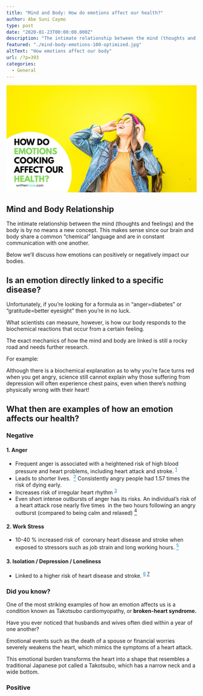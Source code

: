 ```yaml
---
title: "Mind and Body: How do emotions affect our health?"
author: Abe Suni Caymo
type: post
date: "2020-01-23T00:00:00.000Z"
description: "The intimate relationship between the mind (thoughts and feelings) and the body is by no means a new concept.Below we'll discuss how emotions can positively or negatively impact our bodies."
featured: "./mind-body-emotions-100-optimized.jpg"
altText: "How emotions affect our body"
url: /?p=393
categories:
  - General
---
```


<img src="./mind-body-emotions-100-optimized.jpg" alt="How emotions affect our body">

## Mind and Body Relationship

The intimate relationship between the mind (thoughts and feelings) and the body is by no means a new concept. This makes sense since our brain and body share a common &#8220;chemical&#8221; language and are in constant communication with one another.

Below we&#8217;ll discuss how emotions can positively or negatively impact our bodies.

## Is an emotion directly linked to a specific disease?

Unfortunately, if you&#8217;re looking for a formula as in &#8220;anger=diabetes&#8221; or &#8220;gratitude=better eyesight&#8221; then you&#8217;re in no luck.

What scientists can measure, however, is how our body responds to the biochemical reactions that occur from a certain feeling.

The exact mechanics of how the mind and body are linked is still a rocky road and needs further research.

For example:

Although there is a biochemical explanation as to why you&#8217;re face turns red when you get angry, science still cannot explain why those suffering from depression will often experience chest pains, even when there&#8217;s nothing physically wrong with their heart!

## What then are examples of how an emotion affects our health?

### Negative

#### 1. Anger

- Frequent anger is associated with a heightened risk of high blood pressure and heart problems, including heart attack and stroke. <sup><a style="color: #028dd4;" href="https://www.ncbi.nlm.nih.gov/pubmed/24591550"  rel="nofollow">1</a></sup>
- Leads to shorter lives.  <a style="color: #028dd4;" href="https://www.sciencedirect.com/science/article/pii/S0277953615301167"  rel="nofollow"><sup>2</sup></a> Consistently angry people had 1.57 times the risk of dying early.
- Increases risk of irregular heart rhythm <sup><a style="color: #028dd4;" href="http://circ.ahajournals.org/content/109/10/1267.full"  rel="nofollow">3</a></sup>
- Even short intense outbursts of anger has its risks. An individual&#8217;s risk of a heart attack rose nearly five times  in the two hours following an angry outburst (compared to being calm and relaxed) [<sup>4</sup>][1]

#### 2. Work Stress

- 10-40 % increased risk of  coronary heart disease and stroke when exposed to stressors such as job strain and long working hours. <a style="color: #028dd4;" href="https://www.ncbi.nlm.nih.gov/pubmed/26238744" rel="nofollow"><sup>5</sup></a>

#### 3. Isolation / Depression / Loneliness

- Linked to a higher risk of heart disease and stroke. <sup style="color: #028dd4;"><a style="color: #028dd4;" href="https://health.usnews.com/health-care/patient-advice/articles/2018-02-14/protecting-your-heart-from-negative-emotions" rel="nofollow">6</a> <a href="https://heart.bmj.com/content/102/13/1009" rel="nofollow">7</a></sup>

### **Did you know?**

One of the most striking examples of how an emotion affects us is a condition known as Takotsubo cardiomyopathy, or **broken-heart syndrome.**

Have you ever noticed that husbands and wives often died within a year of one another?

Emotional events such as the death of a spouse or financial worries severely weakens the heart, which mimics the symptoms of a heart attack.

This emotional burden transforms the heart into a shape that resembles a traditional Japanese pot called a Takotsubo, which has a narrow neck and a wide bottom.

### Positive

[1]: https://www.ncbi.nlm.nih.gov/pubmed/24591550
